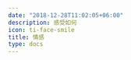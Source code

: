 ```yaml
---
date: "2018-12-28T11:02:05+06:00"
description: 感受如何
icon: ti-face-smile
title: 情感
type: docs
---
```

